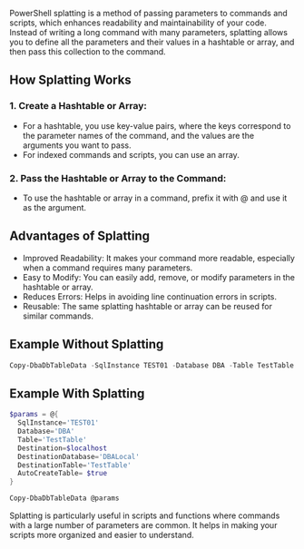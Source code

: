

PowerShell splatting is a method of passing parameters to commands and scripts, which enhances readability and maintainability of your code. 
Instead of writing a long command with many parameters, splatting allows you to define all the parameters and their values in a hashtable or array, 
and then pass this collection to the command.

## How Splatting Works 

### 1. Create a Hashtable or Array:
- For a hashtable, you use key-value pairs, where the keys correspond to the parameter names of the command, and the values are the arguments you want to pass.
- For indexed commands and scripts, you can use an array.

### 2. Pass the Hashtable or Array to the Command:
- To use the hashtable or array in a command, prefix it with @ and use it as the argument.

## Advantages of Splatting
- Improved Readability: It makes your command more readable, especially when a command requires many parameters.
- Easy to Modify: You can easily add, remove, or modify parameters in the hashtable or array.
- Reduces Errors: Helps in avoiding line continuation errors in scripts.
- Reusable: The same splatting hashtable or array can be reused for similar commands.

## Example Without Splatting
```powershell
Copy-DbaDbTableData -SqlInstance TEST01 -Database DBA -Table TestTable -Destination $localhost -DestinationDatabase DBALocal -DestinationTable TestTable -AutoCreateTable
```

## Example With Splatting
```powershell
$params = @{
  SqlInstance='TEST01'
  Database='DBA'
  Table='TestTable'
  Destination=$localhost
  DestinationDatabase='DBALocal'
  DestinationTable='TestTable'
  AutoCreateTable= $true
}

Copy-DbaDbTableData @params
```

Splatting is particularly useful in scripts and functions where commands with a large number of parameters are common. 
It helps in making your scripts more organized and easier to understand.
